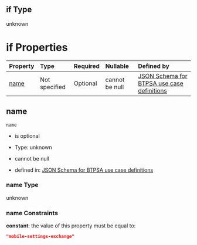 ## if Type

unknown

# if Properties

| Property      | Type          | Required | Nullable       | Defined by                                                                                                                                                                                                        |
| :------------ | :------------ | :------- | :------------- | :---------------------------------------------------------------------------------------------------------------------------------------------------------------------------------------------------------------- |
| [name](#name) | Not specified | Optional | cannot be null | [JSON Schema for BTPSA use case definitions](btpsa-usecase-properties-services-items-allof-1-then-allof-80-if-properties-name.md "undefined#/properties/services/items/allOf/1/then/allOf/80/if/properties/name") |

## name



`name`

*   is optional

*   Type: unknown

*   cannot be null

*   defined in: [JSON Schema for BTPSA use case definitions](btpsa-usecase-properties-services-items-allof-1-then-allof-80-if-properties-name.md "undefined#/properties/services/items/allOf/1/then/allOf/80/if/properties/name")

### name Type

unknown

### name Constraints

**constant**: the value of this property must be equal to:

```json
"mobile-settings-exchange"
```
